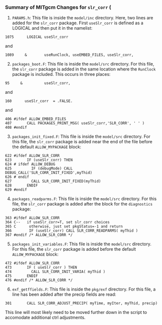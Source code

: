 ### Summary of MITgcm Changes for `slr_corr` (

1. `PARAMS.h`: This file is inside the `model/inc` directory. Here, two lines are added for the `slr_corr` package. First `useSlr_corr` is defined as a LOGICAL and then put it in the namelist:
```
1075      LOGICAL useSlr_corr                             
```
and
```
1089     &        useRunClock, useEMBED_FILES, useSlr_corr,           
```

2. `packages_boot.F`: This file is inside the `model/src` directory. For this file, the `slr_corr` package is added in the same location where the `RunClock` package is included. This occurs in three places:
```
95     &          useSlr_corr,        
```
and
```
160      useSlr_corr  = .FALSE.                      
```
and
```
406 #ifdef ALLOW_EMBED_FILES                                         
407       CALL PACKAGES_PRINT_MSG( useSlr_corr,'SLR_CORR', ' ' ) 
408 #endif
```

3. `packages_init_fixed.F`: This file is inside the `model/src` directory. For this file, the `slr_corr` package is added near the end of the file before the default `ALLOW_MYPACKAGE` block:
```
622 #ifdef ALLOW_SLR_CORR
623       IF (useSlr_corr) THEN
624 # ifdef ALLOW_DEBUG
625         IF (debugMode) CALL DEBUG_CALL('SLR_CORR_INIT_FIXED',myThid)
626 # endif
627         CALL SLR_CORR_INIT_FIXED(myThid)
628       ENDIF
629 #endif
```

4. `packages_readparms.F`: This file is inside the `model/src` directory. For this file, the `slr_corr` package is added after the block for the `diagnostics` package:
```
363 #ifdef ALLOW_SLR_CORR
364 C--   if useSlr_corr=T, set slr_corr choices
365 C      otherwise, just set pkgStatus=-1 and return
366        IF (useSlr_corr) CALL SLR_CORR_READPARMS( myThid )
367 #endif /* ALLOW_SLR_CORR */
```

5. `packages_init_variables.F`: This file is inside the `model/src` directory. For this file, the `slr_corr` package is added before the default `ALLOW_MYPACKAGE` block:
```
472 #ifdef ALLOW_SLR_CORR
473       IF ( useSlr_corr ) THEN
474         CALL SLR_CORR_INIT_VARIA( myThid )
475       ENDIF
476 #endif /* ALLOW_SLR_CORR */
```

6. `exf_getffields.F`: This file is inside the `pkg/exf` directory. For this file, a line has been added after the precip fields are read:
```
301       CALL SLR_CORR_ADJUST_PRECIP( myTime, myIter, myThid, precip)
```
This line will most likely need to be moved further down in the script to accomodate additional ctrl adjustments.
